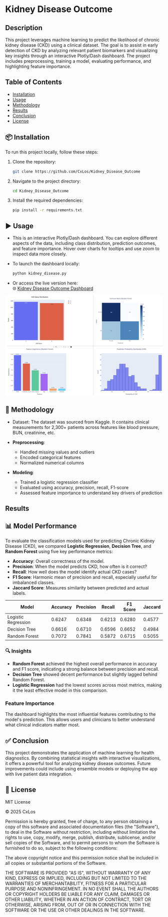 # Kidney Disease Outcome

## Description

This project leverages machine learning to predict the likelihood of chronic kidney disease (CKD) using a clinical dataset. The goal is to assist in early detection of CKD by analyzing relevant patient biomarkers and visualizing key insights through an interactive Plotly/Dash dashboard. The project includes preprocessing, training a model, evaluating performance, and highlighting feature importance.

## Table of Contents 
	
- [Installation](#installation)
- [Usage](#usage)
- [Methodology](#methodology)
- [Results](#results)
- [Conclusion](#conclusion)
- [License](#license)

## 📦 Installation

To run this project locally, follow these steps:

1. Clone the repository:
    ```bash
    git clone https://github.com/CxLos/Kidney_Disease_Outcome
    ```
2. Navigate to the project directory:
    ```bash
    cd Kidney_Disease_Outcome
    ```
3. Install the required dependencies:
    ```bash
    pip install -r requirements.txt
    ```

## ▶️ Usage

- This is an interactive Plotly/Dash dashboard. You can explore different aspects of the data, including class distribution, prediction outcomes, and feature importance. Hover over charts for tooltips and use zoom to inspect data more closely.

- To launch the dashboard locally:
    ```bash
    python kidney_disease.py
    ```

- Or access the live version here:  
  🌐 [Kidney Disease Outcome Dashboard](https://kidney-disease-outcome-fc4ec49235f0.herokuapp.com/)

![Preview](./screenshots/Screenshot-163423.png)

## 🧪 Methodology

- Dataset: The dataset was sourced from Kaggle. It contains clinical measurements for 2,300+ patients across features like blood pressure, BUN, creatinine, etc.

- **Preprocessing**:
  - Handled missing values and outliers
  - Encoded categorical features
  - Normalized numerical columns

- **Modeling**:
    - Trained a logistic regression classifier
    - Evaluated using accuracy, precision, recall, F1-score
    - Assessed feature importance to understand key drivers of prediction

## Results

## 📊 Model Performance

To evaluate the classification models used for predicting Chronic Kidney Disease (CKD), we compared **Logistic Regression**, **Decision Tree**, and **Random Forest** using five key performance metrics:

- **Accuracy**: Overall correctness of the model.
- **Precision**: When the model predicts CKD, how often is it correct?
- **Recall**: How well does the model identify actual CKD cases?
- **F1 Score**: Harmonic mean of precision and recall, especially useful for imbalanced classes.
- **Jaccard Score**: Measures similarity between predicted and actual labels.

| Model                | Accuracy | Precision | Recall | F1 Score | Jaccard |
|---------------------|----------|-----------|--------|----------|---------|
| Logistic Regression | 0.6247   | 0.6348    | 0.6213 | 0.6280   | 0.4577  |
| Decision Tree       | 0.6616   | 0.6710    | 0.6596 | 0.6652   | 0.4984  |
| Random Forest       | 0.7072   | 0.7841    | 0.5872 | 0.6715   | 0.5055  |

### 🔍 Insights

- **Random Forest** achieved the highest overall performance in accuracy and F1 score, indicating a strong balance between precision and recall.
- **Decision Tree** showed decent performance but slightly lagged behind Random Forest.
- **Logistic Regression** had the lowest scores across most metrics, making it the least effective model in this comparison.


### Feature Importance

The dashboard highlights the most influential features contributing to the model's prediction. This allows users and clinicians to better understand what clinical indicators matter most.

## ✅ Conclusion

This project demonstrates the application of machine learning for health diagnostics. By combining statistical insights with interactive visualizations, it offers a powerful tool for analyzing kidney disease outcomes. Future improvements could include using ensemble models or deploying the app with live patient data integration.

## 📄 License

MIT License

© 2025 CxLos

Permission is hereby granted, free of charge, to any person obtaining a copy
of this software and associated documentation files (the "Software"), to deal
in the Software without restriction, including without limitation the rights
to use, copy, modify, merge, publish, distribute, sublicense, and/or sell
copies of the Software, and to permit persons to whom the Software is
furnished to do so, subject to the following conditions:

The above copyright notice and this permission notice shall be included in all
copies or substantial portions of the Software.

THE SOFTWARE IS PROVIDED "AS IS", WITHOUT WARRANTY OF ANY KIND, EXPRESS OR
IMPLIED, INCLUDING BUT NOT LIMITED TO THE WARRANTIES OF MERCHANTABILITY,
FITNESS FOR A PARTICULAR PURPOSE AND NONINFRINGEMENT. IN NO EVENT SHALL THE
AUTHORS OR COPYRIGHT HOLDERS BE LIABLE FOR ANY CLAIM, DAMAGES OR OTHER
LIABILITY, WHETHER IN AN ACTION OF CONTRACT, TORT OR OTHERWISE, ARISING FROM,
OUT OF OR IN CONNECTION WITH THE SOFTWARE OR THE USE OR OTHER DEALINGS IN THE
SOFTWARE.